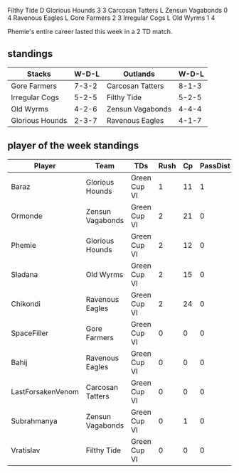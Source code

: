 Filthy Tide D Glorious Hounds 3 3
Carcosan Tatters L Zensun Vagabonds 0 4
Ravenous Eagles L Gore Farmers 2 3
Irregular Cogs L Old Wyrms 1 4

Phemie's entire career lasted this week in a 2 TD match.

## standings

| Stacks | W-D-L | Outlands | W-D-L |
|-------|-----|--|--|
| Gore Farmers | 7-3-2 | Carcosan Tatters | 8-1-3 |
| Irregular Cogs | 5-2-5 | Filthy Tide | 5-2-5 |
| Old Wyrms | 4-2-6 | Zensun Vagabonds | 4-4-4 |
| Glorious Hounds | 2-3-7 | Ravenous Eagles | 4-1-7 |

## player of the week standings

| Player      | Team             | TDs  | Rush | Cp   | PassDist | Caughts | Cas  | Blocks | Sacks | MVPs | SPP  |
|-------------|------------------|------|------|------|----------|---------|------|--------|-------|------|------|
| Baraz             | Glorious Hounds  | Green Cup VI |    1 |   11 |    1 |        6 |      1 |     0 |    0 |      3 |     1 |    1 |    9 |
| Ormonde           | Zensun Vagabonds | Green Cup VI |    2 |   21 |    0 |        0 |      1 |     0 |    0 |      4 |     1 |    0 |    6 |
| Phemie            | Glorious Hounds  | Green Cup VI |    2 |   12 |    0 |        0 |      1 |     0 |    0 |      1 |     0 |    0 |    6 |
| Sladana           | Old Wyrms        | Green Cup VI |    2 |   15 |    0 |        0 |      3 |     0 |    0 |      0 |     0 |    0 |    6 |
| Chikondi           | Ravenous Eagles  | Green Cup VI |    2 |   24 |    0 |        0 |      0 |     0 |    0 |      5 |     1 |    0 |    6 |
| SpaceFiller       | Gore Farmers     | Green Cup VI |    0 |    0 |    0 |        0 |      0 |     0 |    0 |      2 |     0 |    1 |    5 |
| Bahij              | Ravenous Eagles  | Green Cup VI |    0 |    0 |    0 |        0 |      0 |     0 |    0 |      2 |     0 |    1 |    5 |
| LastForsakenVenom | Carcosan Tatters | Green Cup VI |    0 |    0 |    0 |        0 |      0 |     0 |    0 |     11 |     0 |    1 |    5 |
| Subrahmanya       | Zensun Vagabonds | Green Cup VI |    0 |    1 |    0 |        0 |      0 |     0 |    0 |      2 |     0 |    1 |    5 |
| Vratislav         | Filthy Tide      | Green Cup VI |    0 |    0 |    0 |        0 |      0 |     0 |    0 |      1 |     0 |    1 |    5 |